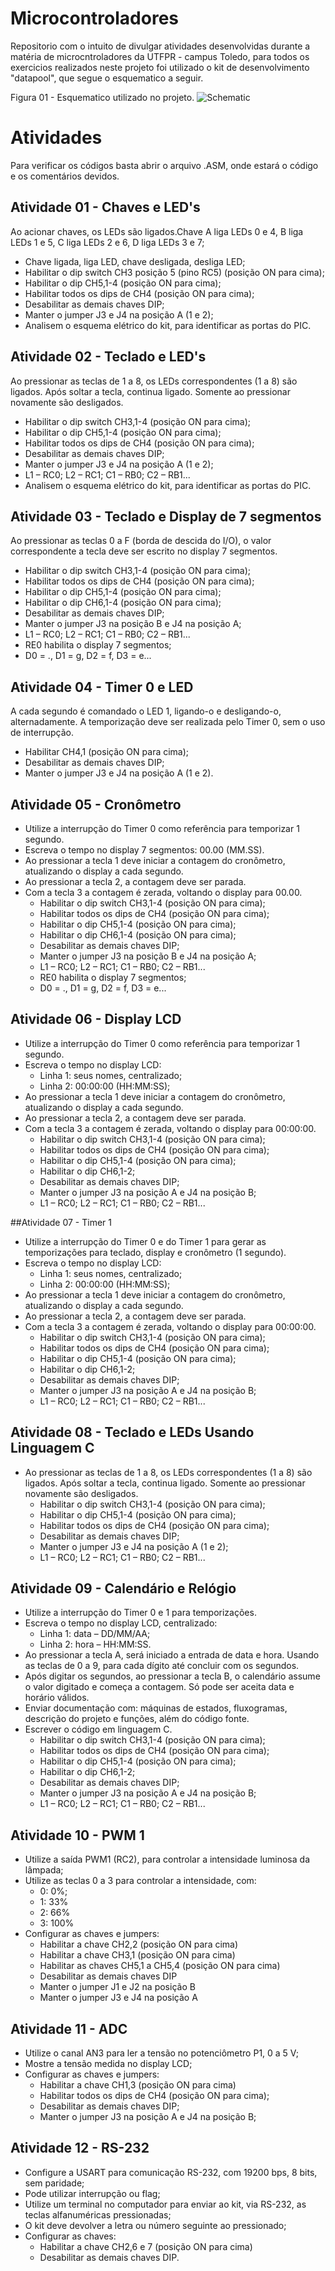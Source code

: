 # Microcontroladores
Repositorio com o intuito de divulgar atividades desenvolvidas durante a matéria de microcntroladores da UTFPR - campus Toledo, para todos os exercicios realizados neste projeto foi utilizado o kit de desenvolvimento "datapool", que segue o esquematico a seguir.

Figura 01 - Esquematico utilizado no projeto.
![Schematic](https://github.com/capsmilani/microcontroladores/blob/main/M%C3%B3dulo.png?raw=true)


# Atividades

Para verificar os códigos basta abrir o arquivo .ASM, onde estará o código e os comentários devidos.

## Atividade 01 - Chaves e LED's
Ao acionar chaves, os LEDs são ligados.Chave A liga LEDs 0 e 4, B liga LEDs 1 e 5, C liga LEDs 2 e 6, D liga LEDs 3 e 7;
* Chave ligada, liga LED, chave desligada, desliga LED;
* Habilitar o dip switch CH3 posição 5 (pino RC5) (posição ON para cima);
* Habilitar o dip CH5,1-4 (posição ON para cima);
* Habilitar todos os dips de CH4 (posição ON para cima);
* Desabilitar as demais chaves DIP;
* Manter o jumper J3 e J4 na posição A (1 e 2);
* Analisem o esquema elétrico do kit, para identificar as portas do PIC.

## Atividade 02 - Teclado e LED's
Ao pressionar as teclas de 1 a 8, os LEDs correspondentes (1 a 8) são ligados. Após soltar a tecla, continua ligado. Somente ao pressionar novamente são desligados.
* Habilitar o dip switch CH3,1-4 (posição ON para cima);
* Habilitar o dip CH5,1-4 (posição ON para cima);
* Habilitar todos os dips de CH4 (posição ON para cima);
* Desabilitar as demais chaves DIP;
* Manter o jumper J3 e J4 na posição A (1 e 2);
* L1 – RC0; L2 – RC1; C1 – RB0; C2 – RB1...
* Analisem o esquema elétrico do kit, para identificar as portas do PIC.

## Atividade 03 - Teclado e Display de 7 segmentos
Ao pressionar as teclas 0 a F (borda de descida do I/O), o valor correspondente a tecla deve ser escrito no display 7 segmentos.
* Habilitar o dip switch CH3,1-4 (posição ON para cima);
* Habilitar todos os dips de CH4 (posição ON para cima);
* Habilitar o dip CH5,1-4 (posição ON para cima);
* Habilitar o dip CH6,1-4 (posição ON para cima);
* Desabilitar as demais chaves DIP;
* Manter o jumper J3 na posição B e J4 na posição A;
* L1 – RC0; L2 – RC1; C1 – RB0; C2 – RB1...
* RE0 habilita o display 7 segmentos;
* D0 = ., D1 = g, D2 = f, D3 = e...

## Atividade 04 - Timer 0 e LED
A cada segundo é comandado o LED 1, ligando-o e desligando-o, alternadamente. A temporização deve ser realizada pelo Timer 0, sem o uso de interrupção.
* Habilitar CH4,1 (posição ON para cima);
* Desabilitar as demais chaves DIP;
* Manter o jumper J3 e J4 na posição A (1 e 2).

## Atividade 05 - Cronômetro
* Utilize a interrupção do Timer 0 como referência para temporizar 1 segundo.
* Escreva o tempo no display 7 segmentos: 00.00 (MM.SS).
* Ao pressionar a tecla 1 deve iniciar a contagem do cronômetro, atualizando o display a cada segundo.
* Ao pressionar a tecla 2, a contagem deve ser parada.
* Com a tecla 3 a contagem é zerada, voltando o display para 00.00.
  - Habilitar o dip switch CH3,1-4 (posição ON para cima);
  - Habilitar todos os dips de CH4 (posição ON para cima);
  - Habilitar o dip CH5,1-4 (posição ON para cima);
  - Habilitar o dip CH6,1-4 (posição ON para cima);
  - Desabilitar as demais chaves DIP;
  - Manter o jumper J3 na posição B e J4 na posição A;
  - L1 – RC0; L2 – RC1; C1 – RB0; C2 – RB1...
  - RE0 habilita o display 7 segmentos;
  - D0 = ., D1 = g, D2 = f, D3 = e...
 
 ## Atividade 06 - Display LCD

* Utilize a interrupção do Timer 0 como referência para temporizar 1 segundo.
* Escreva o tempo no display LCD:
  - Linha 1: seus nomes, centralizado;
  - Linha 2: 00:00:00 (HH:MM:SS);
* Ao pressionar a tecla 1 deve iniciar a contagem do cronômetro, atualizando o display a cada segundo.
* Ao pressionar a tecla 2, a contagem deve ser parada.
* Com a tecla 3 a contagem é zerada, voltando o display para 00:00:00.
  - Habilitar o dip switch CH3,1-4 (posição ON para cima);
  - Habilitar todos os dips de CH4 (posição ON para cima);
  - Habilitar o dip CH5,1-4 (posição ON para cima);
  - Habilitar o dip CH6,1-2;
  - Desabilitar as demais chaves DIP;
  - Manter o jumper J3 na posição A e J4 na posição B;
  - L1 – RC0; L2 – RC1; C1 – RB0; C2 – RB1...
 
##Atividade 07 - Timer 1

* Utilize a interrupção do Timer 0 e do Timer 1 para gerar as temporizações para teclado, display e cronômetro (1 segundo).
* Escreva o tempo no display LCD:
  - Linha 1: seus nomes, centralizado;
  - Linha 2: 00:00:00 (HH:MM:SS);
* Ao pressionar a tecla 1 deve iniciar a contagem do cronômetro, atualizando o display a cada segundo.
* Ao pressionar a tecla 2, a contagem deve ser parada.
* Com a tecla 3 a contagem é zerada, voltando o display para 00:00:00.
  - Habilitar o dip switch CH3,1-4 (posição ON para cima);
  - Habilitar todos os dips de CH4 (posição ON para cima);
  - Habilitar o dip CH5,1-4 (posição ON para cima);
  - Habilitar o dip CH6,1-2;
  - Desabilitar as demais chaves DIP;
  - Manter o jumper J3 na posição A e J4 na posição B;
  - L1 – RC0; L2 – RC1; C1 – RB0; C2 – RB1...

## Atividade 08 - Teclado e LEDs Usando Linguagem C

* Ao pressionar as teclas de 1 a 8, os LEDs correspondentes (1 a 8) são ligados. Após soltar a tecla, continua ligado. Somente ao pressionar novamente são desligados.
  - Habilitar o dip switch CH3,1-4 (posição ON para cima);
  - Habilitar o dip CH5,1-4 (posição ON para cima);
  - Habilitar todos os dips de CH4 (posição ON para cima);
  - Desabilitar as demais chaves DIP;
  - Manter o jumper J3 e J4 na posição A (1 e 2);
  - L1 – RC0; L2 – RC1; C1 – RB0; C2 – RB1...
 
## Atividade 09 - Calendário e Relógio

* Utilize a interrupção do Timer 0 e 1 para temporizações.
* Escreva o tempo no display LCD, centralizado:
  - Linha 1: data – DD/MM/AA;
  - Linha 2: hora – HH:MM:SS.
* Ao pressionar a tecla A, será iniciado a entrada de data e hora. Usando as teclas de 0 a 9, para cada dígito até concluir com os segundos.
* Após digitar os segundos, ao pressionar a tecla B, o calendário assume o valor digitado e começa a contagem. Só pode ser aceita data e horário válidos.
* Enviar documentação com: máquinas de estados, fluxogramas, descrição do projeto e funções, além do código fonte.
* Escrever o código em linguagem C.
  - Habilitar o dip switch CH3,1-4 (posição ON para cima);
  - Habilitar todos os dips de CH4 (posição ON para cima);
  - Habilitar o dip CH5,1-4 (posição ON para cima);
  - Habilitar o dip CH6,1-2;
  - Desabilitar as demais chaves DIP;
  - Manter o jumper J3 na posição A e J4 na posição B;
  - L1 – RC0; L2 – RC1; C1 – RB0; C2 – RB1...

## Atividade 10 - PWM 1

* Utilize a saída PWM1 (RC2), para controlar a intensidade luminosa da lâmpada;
* Utilize as teclas 0 a 3 para controlar a intensidade, com:
  - 0: 0%;
  - 1: 33%
  - 2: 66%
  - 3: 100%
* Configurar as chaves e jumpers:
  - Habilitar a chave CH2,2 (posição ON para cima)
  - Habilitar a chave CH3,1 (posição ON para cima)
  - Habilitar as chaves CH5,1 a CH5,4 (posição ON para cima)
  - Desabilitar as demais chaves DIP
  - Manter o jumper J1 e J2 na posição B
  - Manter o jumper J3 e J4 na posição A

## Atividade 11 - ADC

* Utilize o canal AN3 para ler a tensão no potenciômetro P1, 0 a 5 V;
* Mostre a tensão medida no display LCD;
* Configurar as chaves e jumpers:
  - Habilitar a chave CH1,3 (posição ON para cima)
  - Habilitar todos os dips de CH4 (posição ON para cima);
  - Desabilitar as demais chaves DIP;
  - Manter o jumper J3 na posição A e J4 na posição B;

## Atividade 12 - RS-232

* Configure a USART para comunicação RS-232, com 19200 bps, 8 bits, sem paridade;
* Pode utilizar interrupção ou flag;
* Utilize um terminal no computador para enviar ao kit, via RS-232, as teclas alfanuméricas pressionadas;
* O kit deve devolver a letra ou número seguinte ao pressionado;
* Configurar as chaves:
  - Habilitar a chave CH2,6 e 7 (posição ON para cima)
  - Desabilitar as demais chaves DIP.
 
 
 
 
 
 
 
 
 
 
 
 
 
 
 
